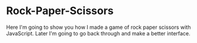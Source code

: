 # Rock-Paper-Scissors
Here I'm going to show you how I made a game of rock paper scissors with JavaScript. 
Later I'm going to go back through and make a better interface.